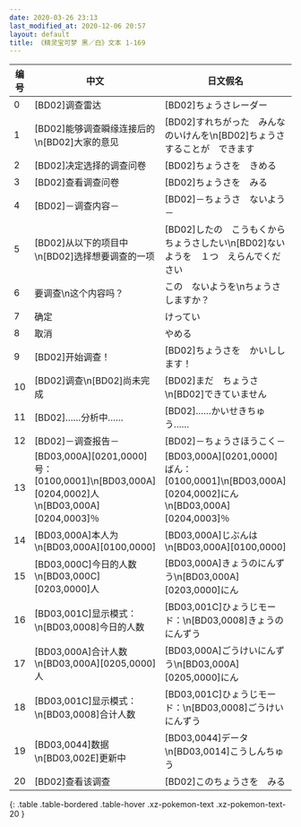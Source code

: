 ```yaml
---
date: 2020-03-26 23:13
last_modified_at: 2020-12-06 20:57
layout: default
title: 《精灵宝可梦 黑／白》文本 1-169
---
```

| 编号 | 中文 | 日文假名 | 日文汉字 |
| ---- | ---- | ---- | --- |
| 0 | [BD02]调查雷达 | [BD02]ちょうさレーダー | [BD02]調査レーダー |
| 1 | [BD02]能够调查瞬缘连接后的\n[BD02]大家的意见 | [BD02]すれちがった　みんなのいけんを\n[BD02]ちょうさすることが　できます | [BD02]すれ違った　みんなの意見を\n[BD02]調査することが　できます |
| 2 | [BD02]决定选择的调查问卷 | [BD02]ちょうさを　きめる | [BD02]調査を決める |
| 3 | [BD02]查看调查问卷 | [BD02]ちょうさを　みる | [BD02]調査を見る |
| 4 | [BD02]－调查内容－ | [BD02]－ちょうさ　ないよう－ | [BD02]－調査内容－ |
| 5 | [BD02]从以下的项目中\n[BD02]选择想要调查的一项 | [BD02]したの　こうもくから　ちょうさしたい\n[BD02]ないようを　１つ　えらんでください | [BD02]下の項目から　調査したい\n[BD02]内容を　１つ　選んでください |
| 6 | 要调查\n这个内容吗？ | この　ないようを\nちょうさ　しますか？ | この内容を\n調査しますか？ |
| 7 | 确定 | けってい | 決定 |
| 8 | 取消 | やめる | やめる |
| 9 | [BD02]开始调查！ | [BD02]ちょうさを　かいしします！ | [BD02]調査を開始します！ |
| 10 | [BD02]调查\n[BD02]尚未完成 | [BD02]まだ　ちょうさ\n[BD02]できていません | [BD02]まだ　調査\n[BD02]できていません |
| 11 | [BD02]……分析中…… | [BD02]……かいせきちゅう…… | [BD02]……解析中…… |
| 12 | [BD02]－调查报告－ | [BD02]－ちょうさほうこく－ | [BD02]－調査報告－ |
| 13 | [BD03,000A][0201,0000]号：[0100,0001]\n[BD03,000A][0204,0002]人\n[BD03,000A][0204,0003]％ | [BD03,000A][0201,0000]ばん：[0100,0001]\n[BD03,000A][0204,0002]にん\n[BD03,000A][0204,0003]％ | [BD03,000A][0201,0000]番：[0100,0001]\n[BD03,000A][0204,0002]人\n[BD03,000A][0204,0003]％ |
| 14 | [BD03,000A]本人为\n[BD03,000A][0100,0000] | [BD03,000A]じぶんは\n[BD03,000A][0100,0000] | [BD03,000A]自分は\n[BD03,000A][0100,0000] |
| 15 | [BD03,000C]今日的人数\n[BD03,000C][0203,0000]人 | [BD03,000A]きょうのにんずう\n[BD03,000A][0203,0000]にん | [BD03,000C]今日の人数\n[BD03,000C][0203,0000]人 |
| 16 | [BD03,001C]显示模式：\n[BD03,0008]今日的人数 | [BD03,001C]ひょうじモード：\n[BD03,0008]きょうのにんずう | [BD03,001C]表示モード：\n[BD03,0008]今日の人数 |
| 17 | [BD03,000A]合计人数\n[BD03,000A][0205,0000]人 | [BD03,000A]ごうけいにんずう\n[BD03,000A][0205,0000]にん | [BD03,000A]合計人数\n[BD03,000A][0205,0000]人 |
| 18 | [BD03,001C]显示模式：\n[BD03,0008]合计人数 | [BD03,001C]ひょうじモード：\n[BD03,0008]ごうけいにんずう | [BD03,001C]表示モード：\n[BD03,0008]合計人数 |
| 19 | [BD03,0044]数据\n[BD03,002E]更新中 | [BD03,0044]データ\n[BD03,0014]こうしんちゅう | [BD03,0044]データ\n[BD03,002E]更新中 |
| 20 | [BD02]查看该调查 | [BD02]このちょうさを　みる | [BD02]この調査を見る |
{: .table .table-bordered .table-hover .xz-pokemon-text .xz-pokemon-text-20 }
